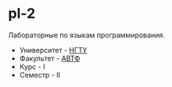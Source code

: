 # pl-2
Лабораторные по языкам программирования.
* Университет - [НГТУ](http://www.nstu.ru/) 
* Факультет - [АВТФ](http://www.avtf.nstu.ru/)
* Курс - I
* Семестр - II
